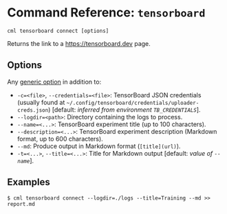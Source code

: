 # Command Reference: `tensorboard`

```usage
cml tensorboard connect [options]
```

Returns the link to a <https://tensorboard.dev> page.

## Options

Any [generic option](/doc/ref) in addition to:

- `-c=<file>`, `--credentials=<file>`: TensorBoard JSON credentials (usually
  found at `~/.config/tensorboard/credentials/uploader-creds.json`) [default:
  *inferred from environment `TB_CREDENTIALS`*].
- `--logdir=<path>`: Directory containing the logs to process.
- `--name=<...>`: TensorBoard experiment title (up to 100 characters).
- `--description=<...>`: TensorBoard experiment description (Markdown format, up
  to 600 characters).
- `--md`: Produce output in Markdown format (`[title](url)`).
- `-t=<...>`, `--title=<...>`: Title for Markdown output [default: *value of
  `--name`*].

## Examples

```cli
$ cml tensorboard connect --logdir=./logs --title=Training --md >> report.md
```
